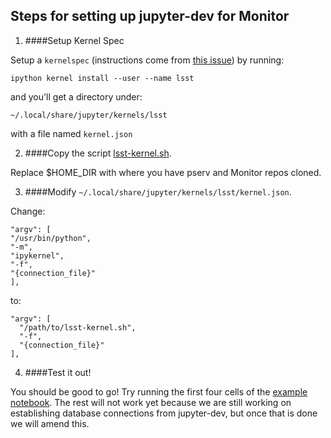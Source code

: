 ## Steps for setting up jupyter-dev for Monitor

1. ####Setup Kernel Spec

  Setup a `kernelspec` (instructions come from [this issue](https://github.com/jupyterhub/jupyterhub/issues/847#issuecomment-267044166)) by running:
  
  `ipython kernel install --user --name lsst`
  
  and you'll get a directory under:
  
  `~/.local/share/jupyter/kernels/lsst`
  
  with a file named `kernel.json`
  
2. ####Copy the script [lsst-kernel.sh](lsst-kernel.sh).

 Replace $HOME_DIR with where you have pserv and Monitor repos cloned.

3. ####Modify `~/.local/share/jupyter/kernels/lsst/kernel.json`.

  Change:
  
  ```
 "argv": [
  "/usr/bin/python",
  "-m",
  "ipykernel",
  "-f",
  "{connection_file}"
 ],
 ```
 
 to:
 
 ```
 "argv": [   
   "/path/to/lsst-kernel.sh",   
   "-f",   
   "{connection_file}" 
 ],
 ```
 
4. ####Test it out!

 You should be good to go! Try running the first four cells of the [example notebook](Monitor/examples/lightcurve_example.ipynb). The rest will not work yet because we are still working on establishing database connections from jupyter-dev, but once that is done we will amend this.
